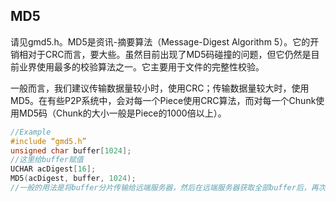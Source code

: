## MD5

请见gmd5.h。MD5是资讯-摘要算法（Message-Digest Algorithm
5）。它的开销相对于CRC而言，要大些。虽然目前出现了MD5码碰撞的问题，但它仍然是目前业界使用最多的校验算法之一。它主要用于文件的完整性校验。

一般而言，我们建议传输数据量较小时，使用CRC；传输数据量较大时，使用MD5。在有些P2P系统中，会对每一个Piece使用CRC算法，而对每一个Chunk使用MD5码（Chunk的大小一般是Piece的1000倍以上）。

```cpp
//Example
#include “gmd5.h”
unsigned char buffer[1024];
//这里给buffer赋值
UCHAR acDigest[16];
MD5(acDigest, buffer, 1024);
//一般的用法是将buffer分片传输给远端服务器，然后在远端服务器获取全部buffer后，再次生成一次acDigest，比较两次结果，看是否不同。
```
